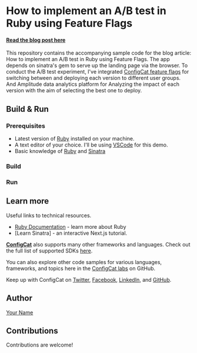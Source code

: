 # How to implement an A/B test in Ruby using Feature Flags

#### [Read the blog post here](https://configcat.com/blog/)

This repository contains the accompanying sample code for the blog article: How to implement an A/B test in Ruby using Feature Flags. The app depends on sinatra's gem to serve up the landing page via the browser. To conduct the A/B test experiment, I've integrated [ConfigCat feature flags](https://configcat.com) for switching between and deploying each version to different user groups. And Amplitude data analytics platform for Analyzing the impact of each version with the aim of selecting the best one to deploy.

## Build & Run

### Prerequisites

- Latest version of [Ruby](https://www.ruby-lang.org/en/downloads/) installed on your machine.
- A text editor of your choice. I'll be using [VSCode](https://code.visualstudio.com/download) for this demo.
- Basic knowledge of [Ruby](https://www.ruby-lang.org/en/) and [Sinatra](https://sinatrarb.com/)

### Build

### Run

## Learn more

Useful links to technical resources.

- [Ruby Documentation](https://www.ruby-lang.org/en/) - learn more about Ruby
- [Learn Sinatra] - an interactive Next.js tutorial.

[**ConfigCat**](https://configcat.com) also supports many other frameworks and languages. Check out the full list of supported SDKs [here](https://configcat.com/docs/sdk-reference/overview/).

You can also explore other code samples for various languages, frameworks, and topics here in the [ConfigCat labs](https://github.com/configcat-labs) on GitHub.

Keep up with ConfigCat on [Twitter](https://twitter.com/configcat), [Facebook](https://www.facebook.com/configcat), [LinkedIn](https://www.linkedin.com/company/configcat/), and [GitHub](https://github.com/configcat).

## Author
[Your Name](https://github.com/your_name)

## Contributions
Contributions are welcome!

